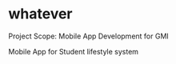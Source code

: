 # whatever

Project Scope: Mobile App Development for GMI

Mobile App for Student lifestyle system

